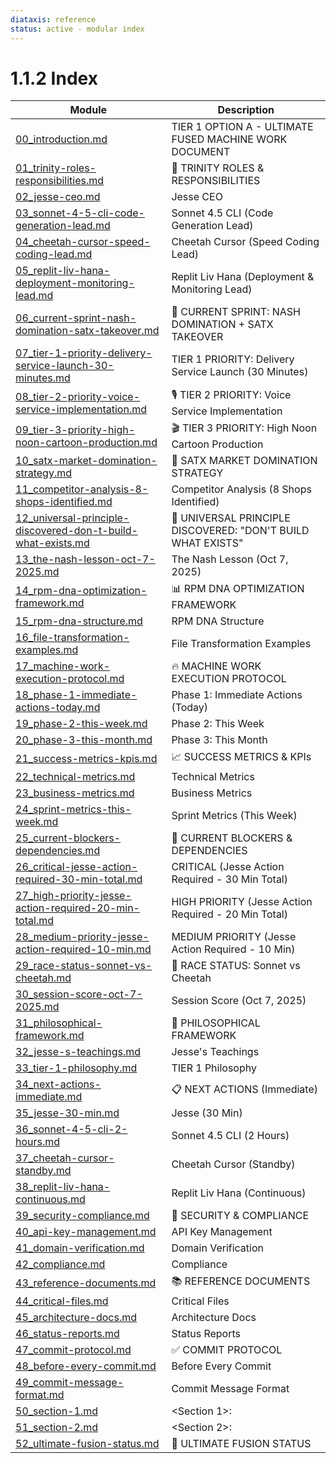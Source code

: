 ```yaml
---
diataxis: reference
status: active - modular index
---
```


# 1.1.2 Index

| Module | Description |
|--------|-------------|
| [00_introduction.md](00_introduction.md) | TIER 1 OPTION A - ULTIMATE FUSED MACHINE WORK DOCUMENT |
| [01_trinity-roles-responsibilities.md](01_trinity-roles-responsibilities.md) | 🎯 TRINITY ROLES & RESPONSIBILITIES |
| [02_jesse-ceo.md](02_jesse-ceo.md) | Jesse CEO |
| [03_sonnet-4-5-cli-code-generation-lead.md](03_sonnet-4-5-cli-code-generation-lead.md) | Sonnet 4.5 CLI (Code Generation Lead) |
| [04_cheetah-cursor-speed-coding-lead.md](04_cheetah-cursor-speed-coding-lead.md) | Cheetah Cursor (Speed Coding Lead) |
| [05_replit-liv-hana-deployment-monitoring-lead.md](05_replit-liv-hana-deployment-monitoring-lead.md) | Replit Liv Hana (Deployment & Monitoring Lead) |
| [06_current-sprint-nash-domination-satx-takeover.md](06_current-sprint-nash-domination-satx-takeover.md) | 🚀 CURRENT SPRINT: NASH DOMINATION + SATX TAKEOVER |
| [07_tier-1-priority-delivery-service-launch-30-minutes.md](07_tier-1-priority-delivery-service-launch-30-minutes.md) | TIER 1 PRIORITY: Delivery Service Launch (30 Minutes) |
| [08_tier-2-priority-voice-service-implementation.md](08_tier-2-priority-voice-service-implementation.md) | 🎙️ TIER 2 PRIORITY: Voice Service Implementation |
| [09_tier-3-priority-high-noon-cartoon-production.md](09_tier-3-priority-high-noon-cartoon-production.md) | 🎬 TIER 3 PRIORITY: High Noon Cartoon Production |
| [10_satx-market-domination-strategy.md](10_satx-market-domination-strategy.md) | 🏪 SATX MARKET DOMINATION STRATEGY |
| [11_competitor-analysis-8-shops-identified.md](11_competitor-analysis-8-shops-identified.md) | Competitor Analysis (8 Shops Identified) |
| [12_universal-principle-discovered-don-t-build-what-exists.md](12_universal-principle-discovered-don-t-build-what-exists.md) | 💎 UNIVERSAL PRINCIPLE DISCOVERED: "DON'T BUILD WHAT EXISTS" |
| [13_the-nash-lesson-oct-7-2025.md](13_the-nash-lesson-oct-7-2025.md) | The Nash Lesson (Oct 7, 2025) |
| [14_rpm-dna-optimization-framework.md](14_rpm-dna-optimization-framework.md) | 📊 RPM DNA OPTIMIZATION FRAMEWORK |
| [15_rpm-dna-structure.md](15_rpm-dna-structure.md) | RPM DNA Structure |
| [16_file-transformation-examples.md](16_file-transformation-examples.md) | File Transformation Examples |
| [17_machine-work-execution-protocol.md](17_machine-work-execution-protocol.md) | 🔥 MACHINE WORK EXECUTION PROTOCOL |
| [18_phase-1-immediate-actions-today.md](18_phase-1-immediate-actions-today.md) | Phase 1: Immediate Actions (Today) |
| [19_phase-2-this-week.md](19_phase-2-this-week.md) | Phase 2: This Week |
| [20_phase-3-this-month.md](20_phase-3-this-month.md) | Phase 3: This Month |
| [21_success-metrics-kpis.md](21_success-metrics-kpis.md) | 📈 SUCCESS METRICS & KPIs |
| [22_technical-metrics.md](22_technical-metrics.md) | Technical Metrics |
| [23_business-metrics.md](23_business-metrics.md) | Business Metrics |
| [24_sprint-metrics-this-week.md](24_sprint-metrics-this-week.md) | Sprint Metrics (This Week) |
| [25_current-blockers-dependencies.md](25_current-blockers-dependencies.md) | 🎯 CURRENT BLOCKERS & DEPENDENCIES |
| [26_critical-jesse-action-required-30-min-total.md](26_critical-jesse-action-required-30-min-total.md) | CRITICAL (Jesse Action Required - 30 Min Total) |
| [27_high-priority-jesse-action-required-20-min-total.md](27_high-priority-jesse-action-required-20-min-total.md) | HIGH PRIORITY (Jesse Action Required - 20 Min Total) |
| [28_medium-priority-jesse-action-required-10-min.md](28_medium-priority-jesse-action-required-10-min.md) | MEDIUM PRIORITY (Jesse Action Required - 10 Min) |
| [29_race-status-sonnet-vs-cheetah.md](29_race-status-sonnet-vs-cheetah.md) | 🏁 RACE STATUS: Sonnet vs Cheetah |
| [30_session-score-oct-7-2025.md](30_session-score-oct-7-2025.md) | Session Score (Oct 7, 2025) |
| [31_philosophical-framework.md](31_philosophical-framework.md) | 💎 PHILOSOPHICAL FRAMEWORK |
| [32_jesse-s-teachings.md](32_jesse-s-teachings.md) | Jesse's Teachings |
| [33_tier-1-philosophy.md](33_tier-1-philosophy.md) | TIER 1 Philosophy |
| [34_next-actions-immediate.md](34_next-actions-immediate.md) | 📋 NEXT ACTIONS (Immediate) |
| [35_jesse-30-min.md](35_jesse-30-min.md) | Jesse (30 Min) |
| [36_sonnet-4-5-cli-2-hours.md](36_sonnet-4-5-cli-2-hours.md) | Sonnet 4.5 CLI (2 Hours) |
| [37_cheetah-cursor-standby.md](37_cheetah-cursor-standby.md) | Cheetah Cursor (Standby) |
| [38_replit-liv-hana-continuous.md](38_replit-liv-hana-continuous.md) | Replit Liv Hana (Continuous) |
| [39_security-compliance.md](39_security-compliance.md) | 🔐 SECURITY & COMPLIANCE |
| [40_api-key-management.md](40_api-key-management.md) | API Key Management |
| [41_domain-verification.md](41_domain-verification.md) | Domain Verification |
| [42_compliance.md](42_compliance.md) | Compliance |
| [43_reference-documents.md](43_reference-documents.md) | 📚 REFERENCE DOCUMENTS |
| [44_critical-files.md](44_critical-files.md) | Critical Files |
| [45_architecture-docs.md](45_architecture-docs.md) | Architecture Docs |
| [46_status-reports.md](46_status-reports.md) | Status Reports |
| [47_commit-protocol.md](47_commit-protocol.md) | ✅ COMMIT PROTOCOL |
| [48_before-every-commit.md](48_before-every-commit.md) | Before Every Commit |
| [49_commit-message-format.md](49_commit-message-format.md) | Commit Message Format |
| [50_section-1.md](50_section-1.md) | <Section 1>: |
| [51_section-2.md](51_section-2.md) | <Section 2>: |
| [52_ultimate-fusion-status.md](52_ultimate-fusion-status.md) | 🎯 ULTIMATE FUSION STATUS |
